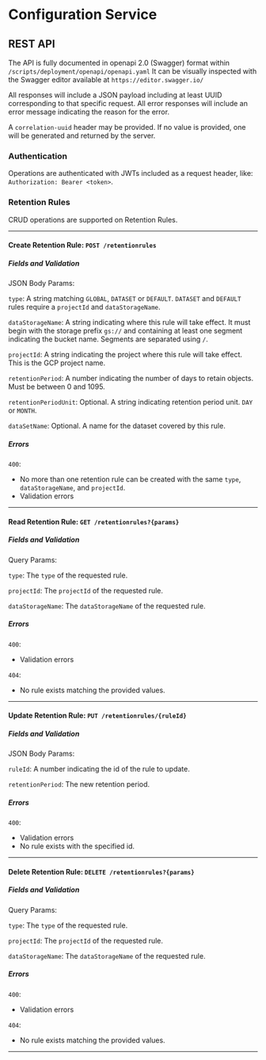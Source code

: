 # Configuration Service

## REST API
The API is fully documented in openapi 2.0 (Swagger) format within `/scripts/deployment/openapi/openapi.yaml`
It can be visually inspected with the Swagger editor available at `https://editor.swagger.io/` 

All responses will include a JSON payload including at least UUID corresponding to that specific request.
All error responses will include an error message indicating the reason for the error.

A `correlation-uuid` header may be provided. If no value is provided, one will be generated and returned by the server.

### Authentication
Operations are authenticated with JWTs included as a request header, like:
`Authorization: Bearer <token>`. 


### Retention Rules
CRUD operations are supported on Retention Rules.

---

#### Create Retention Rule: `POST /retentionrules`
##### Fields and Validation
JSON Body Params:

`type`: A string matching `GLOBAL`, `DATASET` or `DEFAULT`. `DATASET` and `DEFAULT` rules require a `projectId` and `dataStorageName`. 

`dataStorageName`: A string indicating where this rule will take effect. It must begin with the storage prefix `gs://` and containing at least one segment indicating the bucket name. Segments are separated using `/`.

`projectId`: A string indicating the project where this rule will take effect. This is the GCP project name.

`retentionPeriod`: A number indicating the number of days to retain objects. Must be between 0 and 1095. 

`retentionPeriodUnit`: Optional. A string indicating retention period unit. `DAY` or `MONTH`.

`dataSetName`: Optional. A name for the dataset covered by this rule.

##### Errors
`400`: 
* No more than one retention rule can be created with the same `type`, `dataStorageName`, and `projectId`.
* Validation errors

---

#### Read Retention Rule: `GET /retentionrules?{params}`
##### Fields and Validation
Query Params:

`type`: The `type` of the requested rule.

`projectId`: The `projectId` of the requested rule.

`dataStorageName`: The `dataStorageName` of the requested rule.

##### Errors
`400`: 
* Validation errors

`404`:
* No rule exists matching the provided values.

---

#### Update Retention Rule: `PUT /retentionrules/{ruleId}`
##### Fields and Validation
JSON Body Params:

`ruleId`: A number indicating the id of the rule to update. 

`retentionPeriod`: The new retention period.

##### Errors
`400`: 
* Validation errors
* No rule exists with the specified id.

---

#### Delete Retention Rule: `DELETE /retentionrules?{params}`
##### Fields and Validation
Query Params:

`type`: The `type` of the requested rule.

`projectId`: The `projectId` of the requested rule.

`dataStorageName`: The `dataStorageName` of the requested rule.

##### Errors
`400`: 
* Validation errors

`404`:
* No rule exists matching the provided values.

---
